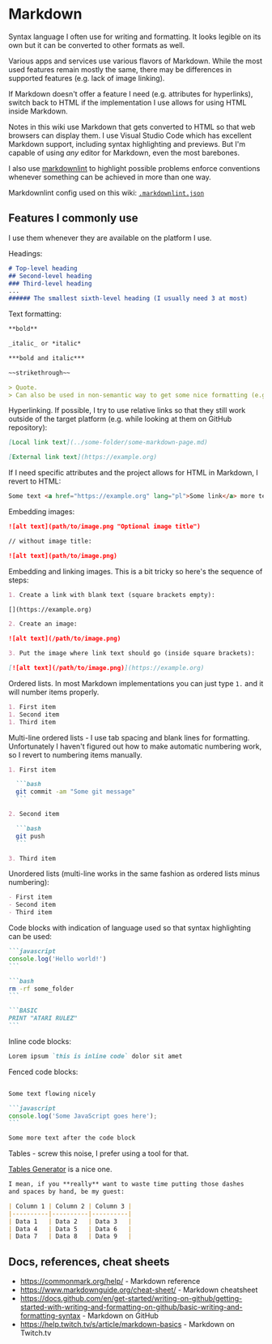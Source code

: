 # Markdown

Syntax language I often use for writing and formatting. It looks legible on its own but it can be converted to other formats as well.

Various apps and services use various flavors of Markdown. While the most used features remain mostly the same, there may be differences in supported features (e.g. lack of image linking).

If Markdown doesn't offer a feature I need (e.g. attributes for hyperlinks), switch back to HTML if the implementation I use allows for using HTML inside Markdown.

Notes in this wiki use Markdown that gets converted to HTML so that web browsers can display them. I use Visual Studio Code which has excellent Markdown support, including syntax highlighting and previews. But I'm capable of using *any* editor for Markdown, even the most barebones.

I also use [markdownlint](https://github.com/DavidAnson/markdownlint) to highlight possible problems enforce conventions whenever something can be achieved in more than one way.

Markdownlint config used on this wiki: [`.markdownlint.json`](../../.markdownlint.json)

## Features I commonly use

I use them whenever they are available on the platform I use.

Headings:

```markdown
# Top-level heading
## Second-level heading
### Third-level heading
...
###### The smallest sixth-level heading (I usually need 3 at most)
```

Text formatting:

```markdown
**bold**

_italic_ or *italic*

***bold and italic***

~~strikethrough~~

> Quote.
> Can also be used in non-semantic way to get some nice formatting (e.g. on npmjs.org)
```

Hyperlinking. If possible, I try to use relative links so that they still work outside of the target platform (e.g. while looking at them on GitHub repository):

```markdown
[Local link text](../some-folder/some-markdown-page.md)

[External link text](https://example.org)
```

If I need specific attributes and the project allows for HTML in Markdown, I revert to HTML:

```markdown
Some text <a href="https://example.org" lang="pl">Some link</a> more text
```

Embedding images:

```markdown
![alt text](path/to/image.png "Optional image title")

// without image title:

![alt text](path/to/image.png)
```

Embedding and linking images. This is a bit tricky so here's the sequence of steps:

```markdown
1. Create a link with blank text (square brackets empty):

[](https://example.org)

2. Create an image:

![alt text](/path/to/image.png)

3. Put the image where link text should go (inside square brackets):

[![alt text](/path/to/image.png)](https://example.org)
```

Ordered lists. In most Markdown implementations you can just type `1.` and it will number items properly.

```markdown
1. First item
1. Second item
1. Third item
```

Multi-line ordered lists - I use tab spacing and blank lines for formatting. Unfortunately I haven't figured out how to make automatic numbering work, so I revert to numbering items manually.

``````markdown
1. First item

  ```bash
  git commit -am "Some git message"
  ```

2. Second item

  ```bash
  git push
  ```

3. Third item
``````

Unordered lists (multi-line works in the same fashion as ordered lists minus numbering):

```markdown
- First item
- Second item
- Third item
```

Code blocks with indication of language used so that syntax highlighting can be used:

``````markdown
```javascript
console.log('Hello world!')
```

```bash
rm -rf some_folder
```

```BASIC
PRINT "ATARI RULEZ"
```
``````

Inline code blocks:

```markdown
Lorem ipsum `this is inline code` dolor sit amet
```

Fenced code blocks:

``````markdown

Some text flowing nicely

```javascript
console.log('Some JavaScript goes here');
```

Some more text after the code block

``````

Tables - screw this noise, I prefer using a tool for that.

[Tables Generator](https://www.tablesgenerator.com/markdown_tables) is a nice one.

```markdown
I mean, if you **really** want to waste time putting those dashes
and spaces by hand, be my guest:

| Column 1 | Column 2 | Column 3 |
|----------|----------|----------|
| Data 1   | Data 2   | Data 3   |
| Data 4   | Data 5   | Data 6   |
| Data 7   | Data 8   | Data 9   |
```

## Docs, references, cheat sheets

- https://commonmark.org/help/ - Markdown reference
- https://www.markdownguide.org/cheat-sheet/ - Markdown cheatsheet
- https://docs.github.com/en/get-started/writing-on-github/getting-started-with-writing-and-formatting-on-github/basic-writing-and-formatting-syntax - Markdown on GitHub
- https://help.twitch.tv/s/article/markdown-basics - Markdown on Twitch.tv
